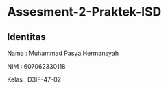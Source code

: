 # Assesment-2-Praktek-ISD

## Identitas

Nama  : Muhammad Pasya Hermansyah

NIM   : 607062330118

Kelas : D3IF-47-02